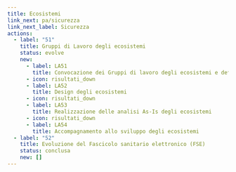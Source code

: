```yaml
---
title: Ecosistemi
link_next: pa/sicurezza
link_next_label: Sicurezza
actions:
  - label: "51"
    title: Gruppi di Lavoro degli ecosistemi
    status: evolve
    new:
      - label: LA51
        title: Convocazione dei Gruppi di lavoro degli ecosistemi e definizione dei tavoli di lavoro tecnici
      - icon: risultati_down
      - label: LA52
        title: Design degli ecosistemi
      - icon: risultati_down
      - label: LA53
        title: Realizzazione delle analisi As-Is degli ecosistemi
      - icon: risultati_down
      - label: LA54
        title: Accompagnamento allo sviluppo degli ecosistemi
  - label: "52"
    title: Evoluzione del Fascicolo sanitario elettronico (FSE)
    status: conclusa
    new: []
---
```

